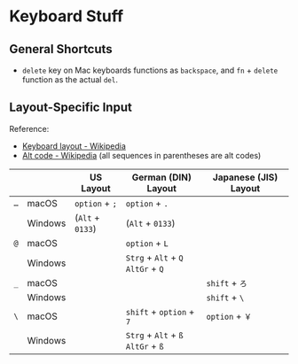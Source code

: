 # Keyboard Stuff

## General Shortcuts

- `delete` key on Mac keyboards functions as `backspace`, and `fn` + `delete` function as the actual `del`.

## Layout-Specific Input

Reference: 

- [Keyboard layout - Wikipedia](https://en.wikipedia.org/wiki/Keyboard_layout)
- [Alt code - Wikipedia](https://en.wikipedia.org/wiki/Alt_code) (all sequences in parentheses are alt codes)

|     |         | US Layout         | German \(DIN\) Layout                 | Japanese \(JIS\) Layout |
|-----|---------|-------------------|---------------------------------------|-----------------|
| `…` | macOS   | `option` + `;`    | `option` + `.`                        |                 |
|     | Windows | \(`Alt` + `0133`\)| \(`Alt` + `0133`\)                    |                 |
| `@` | macOS   |                   | `option` + `L`                        |                 |
|     | Windows |                   | `Strg` + `Alt` + `Q`<br>`AltGr` + `Q` |                 |
| `_` | macOS   |                   |                                       | `shift` + `ろ`  |
|     | Windows |                   |                                       | `shift` + `\`   |
| `\` | macOS   |                   | `shift` + `option` + `7`              | `option` + `￥` |
|     | Windows |                   | `Strg` + `Alt` + `ß`<br>`AltGr` + `ß` |                 |
